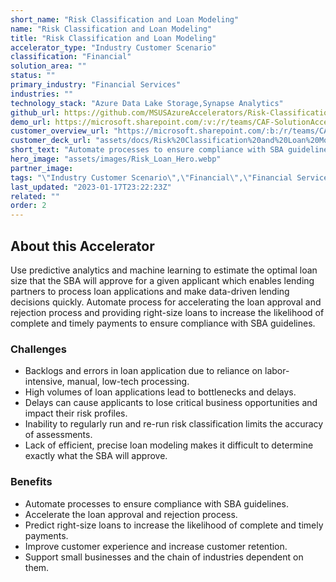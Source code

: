 ```yaml
---
short_name: "Risk Classification and Loan Modeling"
name: "Risk Classification and Loan Modeling"
title: "Risk Classification and Loan Modeling"
accelerator_type: "Industry Customer Scenario"
classification: "Financial"
solution_area: ""
status: ""
primary_industry: "Financial Services"
industries: ""
technology_stack: "Azure Data Lake Storage,Synapse Analytics"
github_url: https://github.com/MSUSAzureAccelerators/Risk-Classification-and-Loan-Modeling-Accelerator
demo_url: https://microsoft.sharepoint.com/:v:/r/teams/CAF-SolutionAccelerators/Shared%20Documents/General/BVA%20Files/Risk%20Classification%20and%20Loan%20Modeling/POV_demo_Risk%20Classification%20and%20Loan%20Modeling.mp4?csf=1&web=1&e=UB6unf
customer_overview_url: "https://microsoft.sharepoint.com/:b:/r/teams/CAF-SolutionAccelerators/Shared%20Documents/General/BVA%20Files/Risk%20Classification%20and%20Loan%20Modeling/Risk%20Classification%20and%20Loan%20Modeling%20Overview.pdf?csf=1&web=1&e=HPYxxN"
customer_deck_url: "assets/docs/Risk%20Classification%20and%20Loan%20Modeling%20Customer%20Deck.pdf"
short_text: "Automate processes to ensure compliance with SBA guidelines."
hero_image: "assets/images/Risk_Loan_Hero.webp"
partner_image: 
tags: "\"Industry Customer Scenario\",\"Financial\",\"Financial Services\",\"Azure Data Lake Storage\",\"Synapse Analytics\""
last_updated: "2023-01-17T23:22:23Z"
related: ""
order: 2
---
```

## About this Accelerator

Use predictive analytics and machine learning to estimate the optimal loan size that the SBA will approve for a given applicant which enables lending partners to process loan applications and make data-driven lending decisions quickly. Automate process for accelerating the loan approval and rejection process and providing right-size loans to increase the likelihood of complete and timely payments to ensure compliance with SBA guidelines.

### Challenges
* Backlogs and errors in loan application due to reliance on labor-intensive, manual, low-tech processing.
* High volumes of loan applications lead to bottlenecks and delays.
* Delays can cause applicants to lose critical business opportunities and impact their risk profiles.
* Inability to regularly run and re-run risk classification limits the accuracy of assessments.
* Lack of efficient, precise loan modeling makes it difficult to determine exactly what the SBA will approve.

### Benefits
* Automate processes to ensure compliance with SBA guidelines.
* Accelerate the loan approval and rejection process.
* Predict right-size loans to increase the likelihood of complete and timely payments.
* Improve customer experience and increase customer retention.
* Support small businesses and the chain of industries dependent on them.